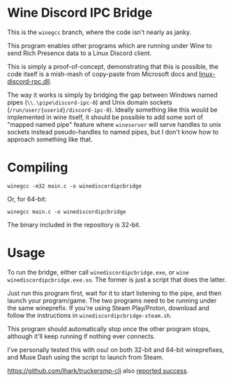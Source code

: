 Wine Discord IPC Bridge
=======================

This is the `winegcc` branch, where the code isn't nearly as janky.

This program enables other programs which are running under Wine to send Rich
Presence data to a Linux Discord client.

This is simply a proof-of-concept, demonstrating that this is possible, the
code itself is a mish-mash of copy-paste from Microsoft docs and
[linux-discord-rpc.dll](https://github.com/goeo-/discord-rpc/blob/linux-under-wine/src/connection_win.cpp).

The way it works is simply by bridging the gap between Windows named pipes
(`\\.\pipe\discord-ipc-0`) and Unix domain sockets
(`/run/user/{userid}/discord-ipc-0`). Ideally something like this would be
implemented in wine itself, it should be possible to add some sort of "mapped
named pipe" feature where `wineserver` will serve handles to unix sockets
instead pseudo-handles to named pipes, but I don't know how to approach
something like that.

Compiling
=========

    winegcc -m32 main.c -o winediscordipcbridge

Or, for 64-bit:

    winegcc main.c -o winediscordipcbridge

The binary included in the repository is 32-bit.

Usage
=====

To run the bridge, either call `winediscordipcbridge.exe`, or `wine
winediscordipcbridge.exe.so`. The former is just a script that does the latter.

Just run this program first, wait for it to start listening to the pipe, and
then launch your program/game. The two programs need to be running under the
same wineprefix. If you're using Steam Play/Proton, download and follow the
instructions in `winediscordipcbridge-steam.sh`.

This program should automatically stop once the other program stops, although
it'll keep running if nothing ever connects.

I've personally tested this with osu! on both 32-bit and 64-bit wineprefixes,
and Muse Dash using the script to launch from Steam.

https://github.com/lhark/truckersmp-cli also [reported success](https://github.com/0e4ef622/wine-discord-ipc-bridge/issues/6#issuecomment-712266806).
